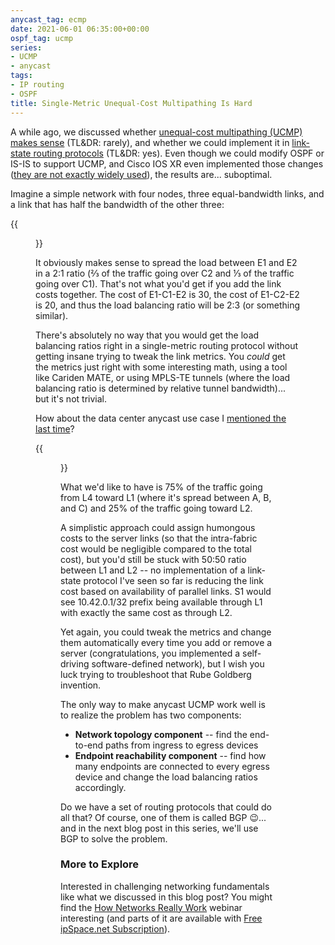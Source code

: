 ```yaml
---
anycast_tag: ecmp
date: 2021-06-01 06:35:00+00:00
ospf_tag: ucmp
series:
- UCMP
- anycast
tags:
- IP routing
- OSPF
title: Single-Metric Unequal-Cost Multipathing Is Hard
---
```

A while ago, we discussed whether [unequal-cost multipathing (UCMP) makes sense](/2021/02/does-ucmp-make-sense.html) (TL&DR: rarely), and whether we could implement it in [link-state routing protocols](/2021/03/ucmp-link-state-protocols.html) (TL&DR: yes). Even though we could modify OSPF or IS-IS to support UCMP, and Cisco IOS XR even implemented those changes ([they are not exactly widely used](https://blog.ipspace.net/2021/03/ucmp-link-state-protocols.html#496)), the results are... suboptimal.

Imagine a simple network with four nodes, three equal-bandwidth links, and a link that has half the bandwidth of the other three:

{{<figure src="/2021/06/UCMP-Square.png">}}
<!--more-->
It obviously makes sense to spread the load between E1 and E2 in a 2:1 ratio (⅔ of the traffic going over C2 and ⅓ of the traffic going over C1). That's not what you'd get if you add the link costs together. The cost of E1-C1-E2 is 30, the cost of E1-C2-E2 is 20, and thus the load balancing ratio will be 2:3 (or something similar).

There's absolutely no way that you would get the load balancing ratios right in a single-metric routing protocol without getting insane trying to tweak the link metrics. You _could_ get the metrics just right with some interesting math, using a tool like Cariden MATE, or using MPLS-TE tunnels (where the load balancing ratio is determined by relative tunnel bandwidth)... but it's not trivial.

How about the data center anycast use case I [mentioned the last time](/2021/06/tcp-anycast-hard.html)?

{{<figure src="/2021/06/Anycast-TCP.png">}}

What we'd like to have is 75% of the traffic going from L4 toward L1 (where it's spread between A, B, and C) and 25% of the traffic going toward L2. 

A simplistic approach could assign humongous costs to the server links (so that the intra-fabric cost would be negligible compared to the total cost), but you'd still be stuck with 50:50 ratio between L1 and L2 -- no implementation of a link-state protocol I've seen so far is reducing the link cost based on availability of parallel links. S1 would see 10.42.0.1/32 prefix being available through L1 with exactly the same cost as through L2.

Yet again, you could tweak the metrics and change them automatically every time you add or remove a server (congratulations, you implemented a self-driving software-defined network), but I wish you luck trying to troubleshoot that Rube Goldberg invention.

The only way to make anycast UCMP work well is to realize the problem has two components:

* **Network topology component** -- find the end-to-end paths from ingress to egress devices
* **Endpoint reachability component** -- find how many endpoints are connected to every egress device and change the load balancing ratios accordingly.

Do we have a set of routing protocols that could do all that? Of course, one of them is called BGP 😉... and in the next blog post in this series, we'll use BGP to solve the problem.

### More to Explore

Interested in challenging networking fundamentals like what we discussed in this blog post? You might find the [How Networks Really Work](https://www.ipspace.net/How_Networks_Really_Work) webinar interesting (and parts of it are available with [Free ipSpace.net Subscription](https://www.ipspace.net/Subscription/Free)).
